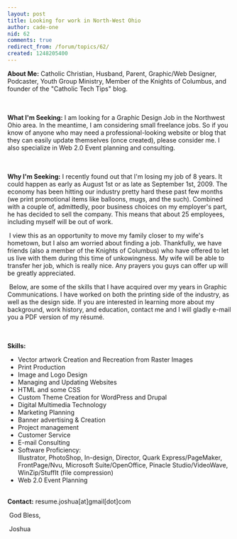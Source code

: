 ```yaml
---
layout: post
title: Looking for work in North-West Ohio
author: cade-one
nid: 62
comments: true
redirect_from: /forum/topics/62/
created: 1248205400
---
```

<p><span style="font-weight: bold;">About Me:</span> Catholic Christian, Husband, Parent, Graphic/Web Designer, Podcaster, Youth Group Ministry, Member of the Knights of Columbus, and founder of the &quot;Catholic Tech Tips&quot; blog.</p>
<p><br />
<br />
<span style="font-weight: bold;">What I'm Seeking:</span> I am looking for a Graphic Design Job in the Northwest Ohio area. In the meantime, I am considering small freelance jobs. So if you know of anyone who may need a professional-looking website or blog that they can easily update themselves (once created), please consider me. I also specialize in Web 2.0 Event planning and consulting.</p>
<p><br />
<br />
<span style="font-weight: bold;">Why I'm Seeking:</span> I recently found out that I'm losing my job of 8 years. It could happen as early as August 1st or as late as September 1st, 2009. The economy has been hitting our industry pretty hard these past few months (we print promotional items like balloons, mugs, and the such). Combined with a couple of, admittedly, poor business choices on my employer's part, he has decided to sell the company. This means that about 25 employees, including myself will be out of work.</p>
<p>&nbsp;I view this as an opportunity to move my family closer to my wife's hometown, but I also am worried about finding a job. Thankfully, we have friends (also a member of the Knights of Columbus) who have offered to let us live with them during this time of unkowingness. My wife will be able to transfer her job, which is really nice. Any prayers you guys can offer up will be greatly appreciated.</p>
<p>&nbsp;Below, are some of the skills that I have acquired over my years in Graphic Communications. I have worked on both the printing side of the industry, as well as the design side. If you are interested in learning more about my background, work history, and education, contact me and I will gladly e-mail you a PDF version of my r&eacute;sum&eacute;.</p>
<p><br />
<br />
<span style="font-weight: bold;">Skills:</span></p>
<ul>
    <li>Vector artwork Creation and Recreation from Raster Images</li>
    <li>Print Production</li>
    <li>Image and Logo Design</li>
    <li>Managing and Updating Websites</li>
    <li>HTML and some CSS</li>
    <li>Custom Theme Creation for WordPress and Drupal</li>
    <li>Digital Multimedia Technology</li>
    <li>Marketing Planning</li>
    <li>Banner advertising &amp; Creation</li>
    <li>Project management</li>
    <li>Customer Service</li>
    <li>E-mail Consulting</li>
    <li>Software Proficiency:<br />
    Illustrator, PhotoShop, In-design, Director, Quark Express/PageMaker, FrontPage/Nvu, Microsoft Suite/OpenOffice, Pinacle Studio/VideoWave, WinZip/StuffIt (file compression)</li>
    <li>Web 2.0 Event Planning</li>
</ul>
<p><br />
<span style="font-weight: bold;">Contact:</span> resume.joshua[at]gmail[dot]com</p>
<p>&nbsp;God Bless,</p>
<p>&nbsp;Joshua</p>
<p align="left" style="margin-bottom: 0in; line-height: 100%;">&nbsp;
<meta http-equiv="CONTENT-TYPE" content="text/html; charset=utf-8">
<title></title>
<meta name="GENERATOR" content="OpenOffice.org 3.0  (Win32)">
<meta name="CREATED" content="0;0">
<meta name="CHANGED" content="0;0"><style type="text/css">
	<!--
		@page { margin: 0.79in }
		P { margin-bottom: 0.08in }
		A:link { so-language: zxx }
	-- </style>  <font color="#000000"><font face="Arial"><font size="1" style="font-size: 8pt;"> </font></font></font>                        </meta>
</meta>
</meta>
</meta>
</p>
